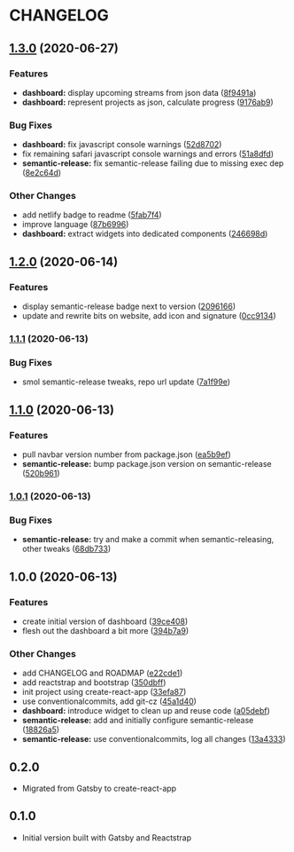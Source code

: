 # CHANGELOG

## [1.3.0](https://github.com/cyberstefantv/cyberstefan-site/compare/v1.2.0...v1.3.0) (2020-06-27)


### Features

* **dashboard:** display upcoming streams from json data ([8f9491a](https://github.com/cyberstefantv/cyberstefan-site/commit/8f9491a167b7180cca508cbea5a1dc79274a76c6))
* **dashboard:** represent projects as json, calculate progress ([9176ab9](https://github.com/cyberstefantv/cyberstefan-site/commit/9176ab9653c4b4b3faae5f3109a720eacd7eac23))


### Bug Fixes

* **dashboard:** fix javascript console warnings ([52d8702](https://github.com/cyberstefantv/cyberstefan-site/commit/52d8702a8abdf7925941e95d5859644751a3ee5f))
* fix remaining safari javascript console warnings and errors ([51a8dfd](https://github.com/cyberstefantv/cyberstefan-site/commit/51a8dfd027741e5946517747e46ae8d1b285d5b7))
* **semantic-release:** fix semantic-release failing due to missing exec dep ([8e2c64d](https://github.com/cyberstefantv/cyberstefan-site/commit/8e2c64dbcda58538e37243f60182538430f856d1))


### Other Changes

* add netlify badge to readme ([5fab7f4](https://github.com/cyberstefantv/cyberstefan-site/commit/5fab7f42942cceb7dd06e6a38665a0cbfb47f76f))
* improve language ([87b6996](https://github.com/cyberstefantv/cyberstefan-site/commit/87b6996070444c51e677d1cd6c53b4bffca36ca2))
* **dashboard:** extract widgets into dedicated components ([246698d](https://github.com/cyberstefantv/cyberstefan-site/commit/246698d0509d55ba22c6595c89319f61da0b568f))

## [1.2.0](https://github.com/ksm/cyberstefan-site/compare/v1.1.1...v1.2.0) (2020-06-14)


### Features

* display semantic-release badge next to version ([2096166](https://github.com/ksm/cyberstefan-site/commit/2096166b4c1c8a5d386a864269a29a5248433003))
* update and rewrite bits on website, add icon and signature ([0cc9134](https://github.com/ksm/cyberstefan-site/commit/0cc9134dfe2b77c45b16fa1b6bf5f18a98705731))

### [1.1.1](https://github.com/ksm/cyberstefan-site/compare/v1.1.0...v1.1.1) (2020-06-13)


### Bug Fixes

* smol semantic-release tweaks, repo url update ([7a1f99e](https://github.com/ksm/cyberstefan-site/commit/7a1f99ec29967d0f6ee3ce7f18f043c242f73dd4))

## [1.1.0](https://github.com/ksm/cyberstefan-site/compare/v1.0.1...v1.1.0) (2020-06-13)


### Features

* pull navbar version number from package.json ([ea5b9ef](https://github.com/ksm/cyberstefan-site/commit/ea5b9ef2f61c9e256ce88558b4854fda086153cd))
* **semantic-release:** bump package.json version on semantic-release ([520b961](https://github.com/ksm/cyberstefan-site/commit/520b961d63ff588ef9da375050c6a2b9cc8dbaf8))

### [1.0.1](https://github.com/ksm/cyberstefan-site/compare/v1.0.0...v1.0.1) (2020-06-13)


### Bug Fixes

* **semantic-release:** try and make a commit when semantic-releasing, other tweaks ([68db733](https://github.com/ksm/cyberstefan-site/commit/68db7333236d3a5fe1ce8378ffc7d230805c5049))

## 1.0.0 (2020-06-13)


### Features

* create initial version of dashboard ([39ce408](https://github.com/ksm/cyberstefan-site/commit/39ce4085dc85c7058d850b8b51ec47f84c2be34d))
* flesh out the dashboard a bit more ([394b7a9](https://github.com/ksm/cyberstefan-site/commit/394b7a9882d9df0a182463ec56037a01a62974f0))


### Other Changes

* add CHANGELOG and ROADMAP ([e22cde1](https://github.com/ksm/cyberstefan-site/commit/e22cde178193437ded607d34d49ab50402e122ca))
* add reactstrap and bootstrap ([350dbff](https://github.com/ksm/cyberstefan-site/commit/350dbff68ee18561c423643a5ef4017ffedac4e1))
* init project using create-react-app ([33efa87](https://github.com/ksm/cyberstefan-site/commit/33efa87fef661f36715c18412b61170dbf0aceb1))
* use conventionalcommits, add git-cz ([45a1d40](https://github.com/ksm/cyberstefan-site/commit/45a1d40b81463b25eced7ec267eb4a1eb5eff65c))
* **dashboard:** introduce widget to clean up and reuse code ([a05debf](https://github.com/ksm/cyberstefan-site/commit/a05debf0ef7f3c58da08631437ac758c3a658702))
* **semantic-release:** add and initially configure semantic-release ([18826a5](https://github.com/ksm/cyberstefan-site/commit/18826a5dd450d9674fcf036b8281a4cf15067cac))
* **semantic-release:** use conventionalcommits, log all changes ([13a4333](https://github.com/ksm/cyberstefan-site/commit/13a4333deda1978afe32315b700911cf3a21d0cc))

## 0.2.0

* Migrated from Gatsby to create-react-app

## 0.1.0

* Initial version built with Gatsby and Reactstrap
